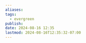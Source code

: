 ```yaml
---
aliases: 
tags:
  - evergreen
publish: 
date: 2024-08-16 12:35
lastmod: 2024-08-16T12:35:32-07:00
---
```

